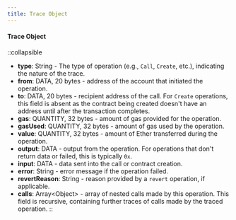 ```yaml
---
title: Trace Object
---
```


#### Trace Object

::collapsible

- **type**: String - The type of operation (e.g., `Call`, `Create`, etc.), indicating the nature of the trace.
- **from**: DATA, 20 bytes - address of the account that initiated the operation.
- **to**: DATA, 20 bytes - recipient address of the call.
For `Create` operations, this field is absent as the contract being created doesn't have an address until after the transaction completes.
- **gas**: QUANTITY, 32 bytes - amount of gas provided for the operation.
- **gasUsed**: QUANTITY, 32 bytes - amount of gas used by the operation.
- **value**: QUANTITY, 32 bytes - amount of Ether transferred during the operation.
- **output**: DATA - output from the operation. For operations that don't return data or failed, this is typically `0x`.
- **input**: DATA - data sent into the call or contract creation.
- **error**: String - error message if the operation failed.
- **revertReason**: String - reason provided by a `revert` operation, if applicable.
- **calls**: Array\<Object\> - array of nested calls made by this operation. This field is recursive,
containing further traces of calls made by the traced operation.
::
